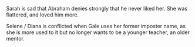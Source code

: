 Sarah is sad that Abraham denies strongly that he never liked her. She was flattered, and loved him more.  
  
Selene / Diana is conflicted when Gale uses her former imposter name, as she is more used to it but no longer wants to be a younger teacher, an older mentor.
